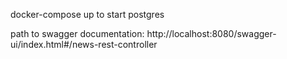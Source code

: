 docker-compose up to start postgres

path to swagger documentation: http://localhost:8080/swagger-ui/index.html#/news-rest-controller

